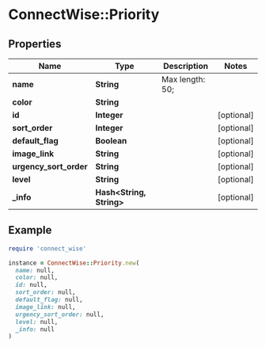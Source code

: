 # ConnectWise::Priority

## Properties

| Name | Type | Description | Notes |
| ---- | ---- | ----------- | ----- |
| **name** | **String** |  Max length: 50; |  |
| **color** | **String** |  |  |
| **id** | **Integer** |  | [optional] |
| **sort_order** | **Integer** |  | [optional] |
| **default_flag** | **Boolean** |  | [optional] |
| **image_link** | **String** |  | [optional] |
| **urgency_sort_order** | **String** |  | [optional] |
| **level** | **String** |  | [optional] |
| **_info** | **Hash&lt;String, String&gt;** |  | [optional] |

## Example

```ruby
require 'connect_wise'

instance = ConnectWise::Priority.new(
  name: null,
  color: null,
  id: null,
  sort_order: null,
  default_flag: null,
  image_link: null,
  urgency_sort_order: null,
  level: null,
  _info: null
)
```

